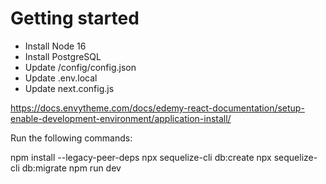 # Getting started

- Install Node 16
- Install PostgreSQL
- Update /config/config.json
- Update .env.local
- Update next.config.js

https://docs.envytheme.com/docs/edemy-react-documentation/setup-enable-development-environment/application-install/
  
Run the following commands:

npm install --legacy-peer-deps
npx sequelize-cli db:create
npx sequelize-cli db:migrate
npm run dev

